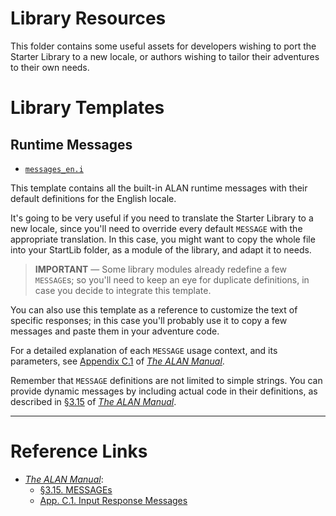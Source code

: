 # Library Resources

This folder contains some useful assets for developers wishing to port the Starter Library to a new locale, or authors wishing to tailor their adventures to their own needs.

# Library Templates

## Runtime Messages

- [`messages_en.i`][messages_en.i]

This template contains all the built-in ALAN runtime messages with their default definitions for the English locale.

It's going to be very useful if you need to translate the Starter Library to a new locale, since you'll need to override every default `MESSAGE` with the appropriate translation.
In this case, you might want to copy the whole file into your StartLib folder, as a module of the library, and adapt it to needs.

> **IMPORTANT** — Some library modules already redefine a few `MESSAGE`s; so you'll need to keep an eye for duplicate definitions, in case you decide to integrate this template.

You can also use this template as a reference to customize the text of specific responses; in this case you'll probably use it to copy a few messages and paste them in your adventure code.

For a detailed explanation of each `MESSAGE` usage context, and its parameters, see [Appendix C.1][§C.1] of _[The ALAN Manual]_.

Remember that `MESSAGE` definitions are not limited to simple strings.
You can provide dynamic messages by including actual code in their definitions, as described in [§3.15] of _[The ALAN Manual]_.

-------------------------------------------------------------------------------

# Reference Links

- _[The ALAN Manual]_:
    + [§3.15. MESSAGEs][§3.15]
    + [App. C.1. Input Response Messages][§C.1]

<!-----------------------------------------------------------------------------
                               REFERENCE LINKS
------------------------------------------------------------------------------>

<!-- ALAN Manual -->

[The ALAN Manual]: https://alan-if.github.io/alan-docs/manual-beta/manual.html "Read The ALAN Manual online"
[§3.15]: https://alan-if.github.io/alan-docs/manual-beta/manual.html#_messages
[§C.1]: https://alan-if.github.io/alan-docs/manual-beta/manual.html#_input_response_messages

<!-- project files -->

[messages_en.i]: ./messages_en.i "View English ALAN messages template"

<!-- EOF -->
